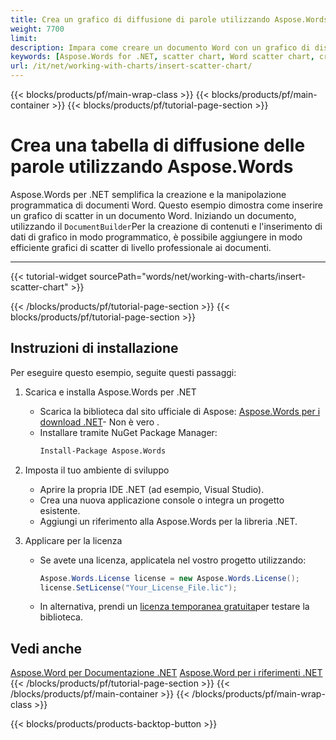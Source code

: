 ```yaml
---
title: Crea un grafico di diffusione di parole utilizzando Aspose.Words per .NET
weight: 7700
limit: 
description: Impara come creare un documento Word con un grafico di dispersione utilizzando Aspose.Words per .NET. Guida passo-passo con codice e istruzioni incluse.
keywords: [Aspose.Words for .NET, scatter chart, Word scatter chart, create scatter chart, insert chart in Word, .NET Word document, document builder]
url: /it/net/working-with-charts/insert-scatter-chart/
---
```

{{< blocks/products/pf/main-wrap-class >}}
{{< blocks/products/pf/main-container >}}
{{< blocks/products/pf/tutorial-page-section >}}

# Crea una tabella di diffusione delle parole utilizzando Aspose.Words

Aspose.Words per .NET semplifica la creazione e la manipolazione programmatica di documenti Word. Questo esempio dimostra come inserire un grafico di scatter in un documento Word. Iniziando un documento, utilizzando il `DocumentBuilder`Per la creazione di contenuti e l'inserimento di dati di grafico in modo programmatico, è possibile aggiungere in modo efficiente grafici di scatter di livello professionale ai documenti.  

---
{{< tutorial-widget sourcePath="words/net/working-with-charts/insert-scatter-chart" >}}

{{< /blocks/products/pf/tutorial-page-section >}}
{{< blocks/products/pf/tutorial-page-section >}}
## Instruzioni di installazione  
Per eseguire questo esempio, seguite questi passaggi:  

1. Scarica e installa Aspose.Words per .NET  
   * Scarica la biblioteca dal sito ufficiale di Aspose: [Aspose.Words per i download .NET](https://releases.aspose.com/words/net/)\- Non è vero .  
   * Installare tramite NuGet Package Manager:  
     ```bash  
     Install-Package Aspose.Words  
     ```  

2. Imposta il tuo ambiente di sviluppo  
   * Aprire la propria IDE .NET (ad esempio, Visual Studio).  
   * Crea una nuova applicazione console o integra un progetto esistente.  
   * Aggiungi un riferimento alla Aspose.Words per la libreria .NET.  

3. Applicare per la licenza  
   * Se avete una licenza, applicatela nel vostro progetto utilizzando:  
     ```csharp  
     Aspose.Words.License license = new Aspose.Words.License();  
     license.SetLicense("Your_License_File.lic");  
     ```  
   * In alternativa, prendi un [licenza temporanea gratuita](https://purchase.aspose.com/temporary-license/)per testare la biblioteca.

## Vedi anche
[Aspose.Word per Documentazione .NET](https://docs.aspose.com/words/net/)
[Aspose.Word per i riferimenti .NET](https://reference.aspose.com/words/net/)
{{< /blocks/products/pf/tutorial-page-section >}}
{{< /blocks/products/pf/main-container >}}
{{< /blocks/products/pf/main-wrap-class >}}

{{< blocks/products/products-backtop-button >}}
